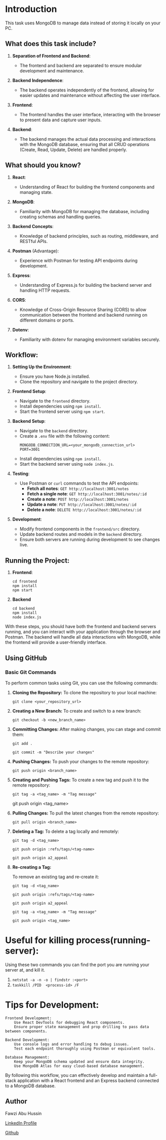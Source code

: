 # Introduction
This task uses MongoDB to manage data instead of storing it locally on your PC.

## What does this task include?

1. **Separation of Frontend and Backend**:
   - The frontend and backend are separated to ensure modular development and maintenance.

2. **Backend Independence**:
   - The backend operates independently of the frontend, allowing for easier updates and maintenance without affecting the user interface.

3. **Frontend**:
   - The frontend handles the user interface, interacting with the browser to present data and capture user inputs.

4. **Backend**:
   - The backend manages the actual data processing and interactions with the MongoDB database, ensuring that all CRUD operations (Create, Read, Update, Delete) are handled properly.

## What should you know?

1. **React**:
   - Understanding of React for building the frontend components and managing state.

2. **MongoDB**:
   - Familiarity with MongoDB for managing the database, including creating schemas and handling queries.

3. **Backend Concepts**:
   - Knowledge of backend principles, such as routing, middleware, and RESTful APIs.

4. **Postman** (Advantage):
   - Experience with Postman for testing API endpoints during development.

5. **Express**:
   - Understanding of Express.js for building the backend server and handling HTTP requests.

6. **CORS**:
   - Knowledge of Cross-Origin Resource Sharing (CORS) to allow communication between the frontend and backend running on different domains or ports.

7. **Dotenv**:
   - Familiarity with dotenv for managing environment variables securely.

## Workflow:

1. **Setting Up the Environment**:
   - Ensure you have Node.js installed.
   - Clone the repository and navigate to the project directory.

2. **Frontend Setup**:
   - Navigate to the `frontend` directory.
   - Install dependencies using `npm install`.
   - Start the frontend server using `npm start`.

3. **Backend Setup**:
   - Navigate to the `backend` directory.
   - Create a `.env` file with the following content:
     ```
     MONGODB_CONNECTION_URL=<your_mongodb_connection_url>
     PORT=3001
     ```
   - Install dependencies using `npm install`.
   - Start the backend server using `node index.js`.

4. **Testing**:
   - Use Postman or `curl` commands to test the API endpoints:
     - **Fetch all notes**: `GET http://localhost:3001/notes`
     - **Fetch a single note**: `GET http://localhost:3001/notes/:id`
     - **Create a note**: `POST http://localhost:3001/notes`
     - **Update a note**: `PUT http://localhost:3001/notes/:id`
     - **Delete a note**: `DELETE http://localhost:3001/notes/:id`

5. **Development**:
   - Modify frontend components in the `frontend/src` directory.
   - Update backend routes and models in the `backend` directory.
   - Ensure both servers are running during development to see changes live.

## Running the Project:

1. **Frontend**:
   ```
   cd frontend
   npm install
   npm start
    ```

2. **Backend**

    ```
    cd backend
    npm install
    node index.js
    ```

With these steps, you should have both the frontend and backend servers running, and you can interact with your application through the browser and Postman. The backend will handle all data interactions with MongoDB, while the frontend will provide a user-friendly interface.

## Using GitHub

### Basic Git Commands

To perform common tasks using Git, you can use the following commands:

1. **Cloning the Repository:**
   To clone the repository to your local machine:

   `git clone <your_repository_url>`
2. **Creating a New Branch:**
    To create and switch to a new branch:

    `git checkout -b <new_branch_name>`

3. **Committing Changes:**
    After making changes, you can stage and commit them:

    `git add .`

    `git commit -m "Describe your changes"`
4. **Pushing Changes:**
    To push your changes to the remote repository:

    `git push origin <branch_name>`
5. **Creating and Pushing Tags:**
    To create a new tag and push it to the remote repository:

    `git tag -a <tag_name> -m "Tag message"`

    git push origin <tag_name>
6. **Pulling Changes:**
    To pull the latest changes from the remote repository:

    `git pull origin <branch_name>`
7. **Deleting a Tag:**
    To delete a tag locally and remotely:

    `git tag -d <tag_name>`
    
    `git push origin :refs/tags/<tag-name>`

    `git push origin a2_appeal`

8. **Re-creating a Tag:**

    To remove an existing tag and re-create it:
    
    `git tag -d <tag_name>`

    `git push origin :refs/tags/<tag-name>`

    `git push origin a2_appeal`

    `git tag -a <tag_name> -m "Tag message"`

    `git push origin <tag_name>`



# Useful for killing process(running-server):
Using these two commands you can find the port you are running your server at, and kill it.
1) `netstat -a -n -o | findstr :<port>`
2) `taskkill /PID  <process-id> /F`
# Tips for Development:

    Frontend Development:
        Use React DevTools for debugging React components.
        Ensure proper state management and prop drilling to pass data between components.

    Backend Development:
        Use console logs and error handling to debug issues.
        Test each endpoint thoroughly using Postman or equivalent tools.

    Database Management:
        Keep your MongoDB schema updated and ensure data integrity.
        Use MongoDB Atlas for easy cloud-based database management.

By following this workflow, you can effectively develop and maintain a full-stack application with a React frontend and an Express backend connected to a MongoDB database.





## Author
Fawzi Abu Hussin

[LinkedIn Profile](https://www.linkedin.com/in/fawzi-abu-hussin-7874a3233/)

[Github](https://www.github.com/fawziabuhussin)
